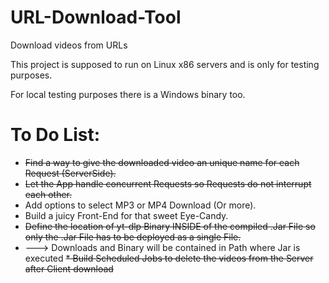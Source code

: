 # URL-Download-Tool
Download videos from URLs

This project is supposed to run on Linux x86 servers and is only for testing purposes.

For local testing purposes there is a Windows binary too.

# To Do List:

* ~~Find a way to give the downloaded video an unique name for each Request (ServerSide).~~
* ~~Let the App handle concurrent Requests so Requests do not interrupt each other.~~
* Add options to select MP3 or MP4 Download (Or more).
* Build a juicy Front-End for that sweet Eye-Candy.
* ~~Define the location of yt-dlp Binary INSIDE of the compiled .Jar File so only the .Jar File has to be deployed as a single File.~~
* ---> Downloads and Binary will be contained in Path where Jar is executed
~~* Build Scheduled Jobs to delete the videos from the Server after Client download~~